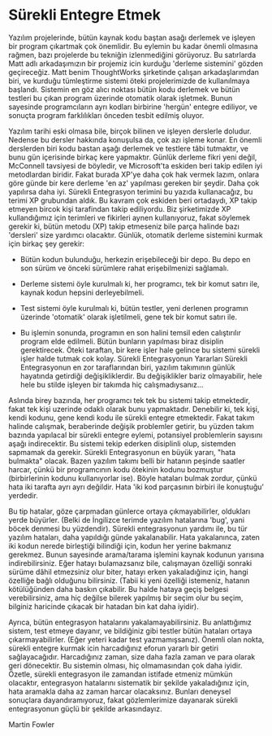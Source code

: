 # Sürekli Entegre Etmek

Yazılım projelerinde, bütün kaynak kodu baştan asağı derlemek ve
işleyen bir program çıkartmak çok önemlidir. Bu eylemin bu kadar
önemli olmasına rağmen, bazı projelerde bu tekniğin izlenmediğini
görüyoruz. Bu satırlarda Matt adlı arkadaşımızın bir projemiz icin
kurduğu 'derleme sistemini' gözden geçireceğiz. Matt benim
ThoughtWorks şirketinde çalışan arkadaşlarımdan biri, ve kurduğu
tümleştirme sistemi öteki projelerimizde de kullanılmaya
başlandı. Sistemin en göz alıcı noktası bütün kodu derlemek ve bütün
testleri bu çıkan program üzerinde otomatik olarak işletmek. Bunun
sayesinde programcıların ayrı kodları birbirine 'hergün' entegre
ediliyor, ve sonuçta program farklılıkları önceden tesbit edilmiş
oluyor.

Yazılım tarihi eski olmasa bile, birçok bilinen ve işleyen derslerle
doludur. Nedense bu dersler hakkında konuşulsa da, çok azı işleme
konar. En önemli derslerden biri kodu bastan aşağı derlemek ve
testlere tâbi tutmaktır, ve bunu gün içerisinde birkaç kere
yapmaktır. Günlük derleme fikri yeni değil, McConnell tavsiyesi de
böyledir, ve Microsoft'ta eskiden beri takip edilen iyi metodlardan
biridir. Fakat burada XP'ye daha çok hak vermek lazım, onlara göre
günde bir kere derleme 'en az' yapılması gereken bir şeydir. Daha çok
yapılırsa daha iyi.  Sürekli Entegrasyon terimini bu yazıda
kullanacağız, bu terimi XP grubundan aldık. Bu kavram çok eskiden beri
ortadaydı, XP takip etmeyen bircok kişi tarafindan takip
ediliyordu. Biz şirketimizde XP kullandığımız için terimleri ve
fikirleri aynen kullanıyoruz, fakat söylemek gerekir ki, bütün metodu
(XP) takip etmeseniz bile parça halinde bazı 'dersleri' size yardımcı
olacaktır.  Günlük, otomatik derleme sistemini kurmak için birkaç şey
gerekir:

* Bütün kodun bulunduğu, herkezin erişebileceği bir depo. Bu depo en
son sürüm ve önceki sürümlere rahat erişebilmenizi sağlamalı.

* Derleme sistemi öyle kurulmalı ki, her programcı, tek bir komut
satırı ile, kaynak kodun hepsini derleyebilmeli.

* Test sistemi öyle kurulmalı ki, bütün testler, yeni derlenen
programın üzerinde 'otomatik' olarak işletilmeli, gene tek bir komut
satırı ile.

* Bu işlemin sonunda, programın en son halini temsil eden calıştırılır
program elde edilmeli.  Bütün bunların yapılması biraz disiplin
gerektirecek. Öteki taraftan, bir kere işler hale gelince bu sistemi
sürekli işler halde tutmak cok kolay.  Sürekli Entegrasyonun Yararları
Sürekli Entegrasyonun en zor taraflarından biri, yazılım takımının
günlük hayatında getirdiği değişikliklerdir. Bu değişiklikler bariz
olmayabilir, hele hele bu stilde işleyen bir takımda hiç
calışmadıysanız...

Aslında birey bazında, her programcı tek tek bu sistemi takip
etmektedir, fakat tek kişi uzerinde odaklı olarak bunu
yapmaktadır. Denebilir ki, tek kişi, kendi kodunu, gene kendi kodu ile
sürekli entegre etmektedir. Fakat takım halinde calışmak, beraberinde
değişik problemler getirir, bu yüzden takım bazında yapılacal bir
sürekli entegre eylemi, potansiyel problemlerin sayısını aşağı
indirecektir. Bu sistemi tekip ederken disiplinli olup, sistemden
sapmamak da gerekir.  Sürekli Entegrasyonun en büyük yararı, "hata
bulmakta" olacak. Bazen yazılım takımı belli bir hatanın peşinde
saatler harcar, çünkü bir programcının kodu ötekinin kodunu bozmuştur
(birbirlerinin kodunu kullanıyorlar ise). Böyle hataları bulmak
zordur, çünkü hata iki tarafta ayrı ayrı değildir. Hata 'iki kod
parçasının birbiri ile konuştuğu' yerdedir.

Bu tip hatalar, göze çarpmadan günlerce ortaya çıkmayabilirler,
oldukları yerde büyürler. (Belki de İngilizce terimde yazılım
hatalarına 'bug', yani böcek denmesi bu yüzdendir).  Sürekli
entegrasyonun yardımı ile, bu tür yazılım hataları, daha yapıldığı
günde yakalanabilir. Hata yakalanınca, zaten iki kodun nerede
birleştiği bilindiği için, kodun her yerine bakmanız gerekmez. Bunun
sayesinde arama/tarama işlemini kaynak kodunun yarısına
indirebilirsiniz. Eğer hatayı bulamazsanız bile, calışmayan özelliği
sonraki sürüme dâhil etmezsiniz olur biter, hatayı erken yakaladığinız
için, hangi özelliğe bağlı olduğunu bilirsiniz. (Tabii ki yeni
özelliği istemeniz, hatanın kötülüğünden daha baskın çıkabilir. Bu
halde hataya geçiş belgesi verebilirsiniz, ama hiç değilse bilerek
yapılmış bir seçim olur bu seçim, bilginiz haricinde çıkacak bir
hatadan bin kat daha iyidir).

Ayrıca, bütün entegrasyon hatalarını yakalamayabilirsiniz. Bu
anlattığımız sistem, test etmeye dayanır, ve bildiğiniz gibi testler
bütün hataları ortaya çıkarmayabilirler. (Eğer yeteri kadar test
yazmamışsanız). Önemli olan nokta, sürekli entegre kurmak icin
harcadığınız eforun yararlı bir getiri sağlayacağıdır. Harcadığınız
zaman, size daha fazla zaman ve para olarak geri dönecektir. Bu
sistemin olması, hiç olmamasından çok daha iyidir.  Özetle, sürekli
entegrasyon ile zamandan istifade etmeniz mümkün olacaktır,
entegrasyon hatalarını sistematik bir şekilde yakaladığınız için, hata
aramakla daha az zaman harcar olacaksınız. Bunları deneysel sonuçlara
dayandıramıyoruz, fakat gözlemlerimize dayanarak sürekli entegrasyonun
güçlü bir şekilde arkasındayız.

Martin Fowler






